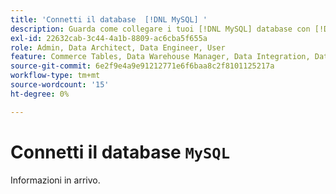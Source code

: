 ```yaml
---
title: 'Connetti il database  [!DNL MySQL] '
description: Guarda come collegare i tuoi [!DNL MySQL] database con [!DNL Commerce Intelligence].
exl-id: 22632cab-3c44-4a1b-8809-ac6cba5f655a
role: Admin, Data Architect, Data Engineer, User
feature: Commerce Tables, Data Warehouse Manager, Data Integration, Data Import/Export
source-git-commit: 6e2f9e4a9e91212771e6f6baa8c2f8101125217a
workflow-type: tm+mt
source-wordcount: '15'
ht-degree: 0%

---
```


# Connetti il database `MySQL`

Informazioni in arrivo.
